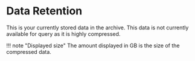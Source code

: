 # Data Retention
This is your currently stored data in the archive. This data is not currently available for query as it is highly compressed.  

!!! note "Displayed size"
    The amount displayed in GB is the size of the compressed data. 
